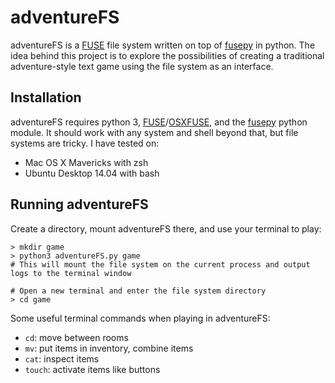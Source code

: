 adventureFS
===========

adventureFS is a [FUSE](http://fuse.sourceforge.net/) file system written on top of [fusepy](https://github.com/terencehonles/fusepy) in python. The idea behind this project is to explore the possibilities of creating a traditional adventure-style text game using the file system as an interface.

Installation
------------

adventureFS requires python 3, [FUSE](http://fuse.sourceforge.net/)/[OSXFUSE](http://osxfuse.github.io/), and the [fusepy](https://github.com/terencehonles/fusepy) python module. It should work with any system and shell beyond that, but file systems are tricky. I have tested on:

- Mac OS X Mavericks with zsh
- Ubuntu Desktop 14.04 with bash

Running adventureFS
-------------------

Create a directory, mount adventureFS there, and use your terminal to play:

    > mkdir game
    > python3 adventureFS.py game
    # This will mount the file system on the current process and output logs to the terminal window
    
    # Open a new terminal and enter the file system directory
    > cd game

Some useful terminal commands when playing in adventureFS:

- `cd`: move between rooms
- `mv`: put items in inventory, combine items
- `cat`: inspect items
- `touch`: activate items like buttons
